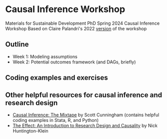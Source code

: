 # Causal Inference Workshop
Materials for Sustainable Development PhD Spring 2024 Causal Inference Workshop
Based on Claire Palandri's 2022 [version](https://clairepalandri.github.io/docs/CIworkshop_syllabus.pdf) of the workshop

## Outline
- Week 1: Modeling assumptions
- Week 2: Potential outcomes framework (and DAGs, briefly)

## Coding examples and exercises 

## Other helpful resources for causal inference and research design 
- [Causal Inference: The Mixtape](https://mixtape.scunning.com/) by Scott Cunningham (contains helpful coding examples in Stata, R, and Python)
- [The Effect: An Introduction to Research Design and Causality](https://theeffectbook.net/index.html) by Nick Huntington-Klein
